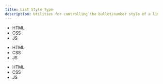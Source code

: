 ```yaml
---
title: List Style Type
description: Utilities for controlling the bullet/number style of a list.
---
```

<table-utility prefix="list" property="list-style-type" class="mb-lg"></table-utility>
<card-example>
	<div class="container flex justify-around h-full rounded-md bg-surface-1 p-sm">
		<div class="flex items-center">
			<ul class="list-none">
				<li>HTML</li>
				<li>CSS</li>
				<li>JS</li>
			</ul>
		</div>
		<div class="flex items-center">
			<ul class="list-disc">
				<li>HTML</li>
				<li>CSS</li>
				<li>JS</li>
			</ul>
		</div>
		<div class="flex items-center">
			<ul class="list-decimal">
				<li>HTML</li>
				<li>CSS</li>
				<li>JS</li>
			</ul>
		</div>
	</div>
</card-example>